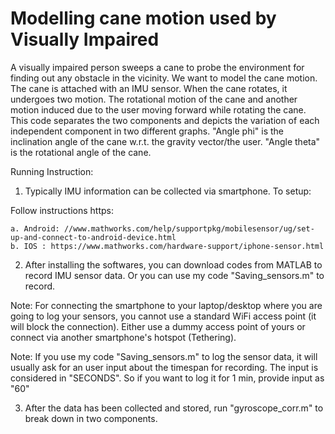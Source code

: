 # Modelling cane motion used by Visually Impaired

A visually impaired person sweeps a cane to probe the environment for
finding out any obstacle in the vicinity. We want to model the cane motion. 
The cane is attached with an IMU sensor. When the cane rotates, it
undergoes two motion. The rotational motion of the cane and another
motion induced due to the user moving forward while rotating the cane.
This code separates the two components and depicts the variation of each
independent component in two different graphs. "Angle phi" is the
inclination angle of the cane w.r.t. the gravity vector/the user. "Angle theta"
is the rotational angle of the cane.

Running Instruction:

1. Typically IMU information can be collected via smartphone. To setup:

Follow instructions https:

	a. Android: //www.mathworks.com/help/supportpkg/mobilesensor/ug/set-up-and-connect-to-android-device.html
	b. IOS : https://www.mathworks.com/hardware-support/iphone-sensor.html

2. After installing the softwares, you can download codes from MATLAB to record IMU sensor data. Or you can use my
code "Saving_sensors.m" to record. 

Note: For connecting the smartphone to your laptop/desktop where you are going to log your sensors, you cannot use
a standard WiFi access point (it will block the connection). Either use a dummy access point of yours or connect via
another smartphone's hotspot (Tethering).

Note: If you use my code "Saving_sensors.m" to log the sensor data, it will usually ask for an user input about the timespan for
recording. The input is considered in "SECONDS". So if you want to log it for 1 min, provide input as "60"


3. After the data has been collected and stored, run "gyroscope_corr.m" to break down in two components.
